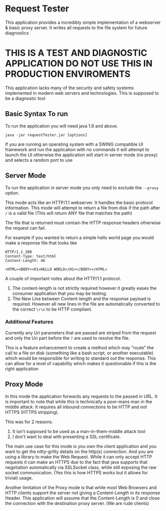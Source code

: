 # Request Tester
This application provides a incredibly simple implementation of a webserver & basic proxy server. It writes all requests to the file system for future diagnostics

# THIS IS A TEST AND DIAGNOSTIC APPLICATION DO NOT USE THIS IN PRODUCTION ENVIROMENTS
This application lacks many of the security and safety systems implemented in modern web servers and technologies. This is supposed to be a diagnostic tool

## Basic Syntax To run
To run the application you will need java 1.6 and above. 

```java -jar requestTester.jar [options]```

If you are running an operating system with a SWING compatible UI framework and run the application with no commands it will attempt to launch the UI otherwise the application will start in server mode (no proxy) and selects a random port to use

## Server Mode
To run the application in server mode you only need to exclude the `--proxy` option. 

This mode acts like an HTTP/1.1 webserver. It handles the basic protocol information. This mode will attempt to return a file from disk if the path after `/` is a valid file (This will return ANY file that matches the path)

The file that is returned must contain the HTTP response headers otherwise the request can fail.

For example if you wanted to return a simple hello world page you would make a response file that looks like

```
HTTP/1.1 200
Content-Type: text/html
Content-Length: 46

<HTML><BODY><H1>HELLO WORLD</H1></BODY></HTML>
```

A couple of important notes about the HTTP/1.1 protocol.
1. The content-length is not strictly required however it greatly eases the consumer application that you may be testing.
2. The New Line between Content-length and the response payload is required. However all new lines in the file are automatically converted to the correct `\r\n` to be HTTP compliant. 

### Additional Features 

Currently any Uri parameters that are passed are striped from the request and only the Uri part before the `?` are used to resolve the file.

This is a feature enhancement to create a method which may "route" the call to a file on disk (something like a bash script, or another executable) which would be responsible for writing to standard out the response. This can allow for a level of capability which makes it questionable if this is the right application

## Proxy Mode
In this mode the application forwards any requests to the passed in URL. It is important to note that while this is technically a poor-mans man in the middle attack. It requires all inbound connections to be HTTP and not HTTPS (HTTPS stripping).  

This was for 2 reasons.
1. It isn't supposed to be used as a man-in-them-middle attack tool
2. I don't want to deal with presenting a SSL certificate. 

The main use case for this mode is you own the client application and you want to get the nitty-gritty details on the http(s) connection. And you are using a library to make the Web Request. While it can only accept HTTP requests it can make an HTTPS due to the fact that java supports that negotiation automatically via SSLSocket class, while still exposing the raw socket communication. (Yes this is how HTTPS works but it allows for trivial) usage.

Another limitation of the Proxy mode is that while most Web Browsers and HTTP clients support the server not giving a Content-Length in its response Header. This application will assume that the Content-Length is 0 and close the connection with the destination proxy server. (We are rude clients)